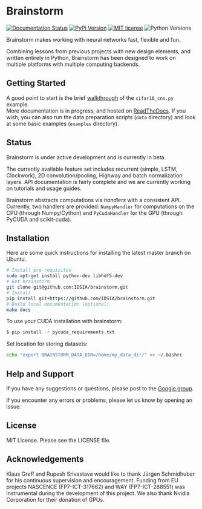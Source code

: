 Brainstorm
==========

[![Documentation Status](https://img.shields.io/badge/docs-latest-brightgreen.svg?style=flat-square)](http://brainstorm.readthedocs.org/en/latest)
[![PyPi Version](https://img.shields.io/pypi/v/brainstorm.svg?style=flat-square)](https://pypi.python.org/pypi/brainstorm)
[![MIT license](https://img.shields.io/github/license/mashape/apistatus.svg?style=flat-square)](http://choosealicense.com/licenses/mit)
![Python Versions](https://img.shields.io/pypi/pyversions/brainstorm.svg?style=flat-square)

Brainstorm makes working with neural networks fast, flexible and fun.

Combining lessons from previous projects with new design elements, and written entirely in Python, Brainstorm has been designed to work on multiple platforms with multiple computing backends.


Getting Started
---------------
A good point to start is the brief [walkthrough](https://brainstorm.readthedocs.org/en/latest/walkthrough.html) of the ``cifar10_cnn.py`` example.  
More documentation is in progress, and hosted on [ReadTheDocs](https://brainstorm.readthedocs.org/en/latest/).
If you wish, you can also run the data preparation scripts (``data`` directory) and look at some basic examples (``examples`` directory).

Status
------
Brainstorm is under active development and is currently in beta. 

The currently available feature set includes recurrent (simple, LSTM, Clockwork), 2D convolution/pooling, Highway and batch normalization layers. API documentation is fairly complete and we are currently working on tutorials and usage guides.

Brainstorm abstracts computations via *handlers* with a consistent API. Currently, two handlers are provided: `NumpyHandler` for computations on the CPU (through Numpy/Cython) and `PyCudaHandler` for the GPU (through PyCUDA and scikit-cuda).

Installation
------------
Here are some quick instructions for installing the latest master branch on Ubuntu.

```bash
# Install pre-requisites
sudo apt-get install python-dev libhdf5-dev
# Get brainstorm
git clone git@github.com:IDSIA/brainstorm.git
# Install
pip install git+https://github.com/IDSIA/brainstorm.git
# Build local documentation (optional)
make docs
```
To use your CUDA installation with brainstorm:
```bash
$ pip install -r pycuda_requirements.txt
```
Set location for storing datasets:
```bash
echo "export BRAINSTORM_DATA_DIR=/home/my_data_dir/" >> ~/.bashrc
```

Help and Support
----------------

If you have any suggestions or questions, please post to the [Google group](https://groups.google.com/forum/#!forum/mailstorm).

If you encounter any errors or problems, please let us know by opening an issue.

License
-------

MIT License. Please see the LICENSE file.

Acknowledgements
----------------

Klaus Greff and Rupesh Srivastava would like to thank Jürgen Schmidhuber for his continuous supervision and encouragement.
Funding from EU projects NASCENCE (FP7-ICT-317662) and WAY (FP7-ICT-288551) was instrumental during the development of this project.
We also thank Nvidia Corporation for their donation of GPUs.
